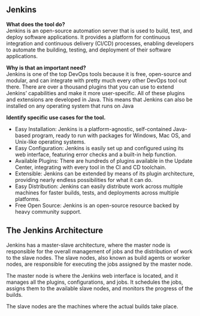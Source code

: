 
<h2>Jenkins</h2>
<p><strong>What does the tool do?</strong><br>
Jenkins is an open-source automation server that is used to build, test, and deploy software applications. It provides a platform for continuous integration and continuous delivery (CI/CD) processes, enabling developers to automate the building, testing, and deployment of their software applications.</p>

<p><strong>Why is that an important need?</strong><br>
Jenkins is one of the top DevOps tools because it is free, open-source and modular, and can integrate with pretty much every other DevOps tool out there. There are over a thousand plugins that you can use to extend Jenkins’ capabilities and make it more user-specific. All of these plugins and extensions are developed in Java. This means that Jenkins can also be installed on any operating system that runs on Java</p>

<p><strong>Identify specific use cases for the tool.</strong></p>
<ul>
<li>Easy Installation: Jenkins is a platform-agnostic, self-contained Java-based program, ready to run with packages for Windows, Mac OS, and Unix-like operating systems.</li>
<li>Easy Configuration: Jenkins is easily set up and configured using its web interface, featuring error checks and a built-in help function.</li>
<li>Available Plugins: There are hundreds of plugins available in the Update Center, integrating with every tool in the CI and CD toolchain.</li>
<li>Extensible: Jenkins can be extended by means of its plugin architecture, providing nearly endless possibilities for what it can do.</li>
<li>Easy Distribution: Jenkins can easily distribute work across multiple machines for faster builds, tests, and deployments across multiple platforms.</li>
<li>Free Open Source: Jenkins is an open-source resource backed by heavy community support.</li>
</ul>
<h2>The Jenkins Architecture</h2>
    <p>Jenkins has a master-slave architecture, where the master node is responsible for the overall management of jobs and the distribution of work to the slave nodes. The slave nodes, also known as build agents or worker nodes, are responsible for executing the jobs assigned by the master node.</p>
    <p>The master node is where the Jenkins web interface is located, and it manages all the plugins, configurations, and jobs. It schedules the jobs, assigns them to the available slave nodes, and monitors the progress of the builds.</p>
    <p>The slave nodes are the machines where the actual builds take place.</p>
